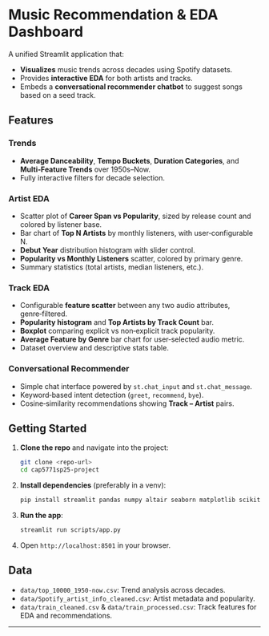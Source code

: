 # Music Recommendation & EDA Dashboard

A unified Streamlit application that:

- **Visualizes** music trends across decades using Spotify datasets.
- Provides **interactive EDA** for both artists and tracks.
- Embeds a **conversational recommender chatbot** to suggest songs based on a seed track.

## Features

### Trends
- **Average Danceability**, **Tempo Buckets**, **Duration Categories**, and **Multi‑Feature Trends** over 1950s–Now.
- Fully interactive filters for decade selection.

### Artist EDA
- Scatter plot of **Career Span vs Popularity**, sized by release count and colored by listener base.
- Bar chart of **Top N Artists** by monthly listeners, with user‑configurable N.
- **Debut Year** distribution histogram with slider control.
- **Popularity vs Monthly Listeners** scatter, colored by primary genre.
- Summary statistics (total artists, median listeners, etc.).

### Track EDA
- Configurable **feature scatter** between any two audio attributes, genre‑filtered.
- **Popularity histogram** and **Top Artists by Track Count** bar.
- **Boxplot** comparing explicit vs non‑explicit track popularity.
- **Average Feature by Genre** bar chart for user‑selected audio metric.
- Dataset overview and descriptive stats table.

### Conversational Recommender
- Simple chat interface powered by `st.chat_input` and `st.chat_message`.
- Keyword‑based intent detection (`greet`, `recommend`, `bye`).
- Cosine‑similarity recommendations showing **Track – Artist** pairs.

## Getting Started

1. **Clone the repo** and navigate into the project:
   ```bash
   git clone <repo-url>
   cd cap5771sp25-project
   ```
2. **Install dependencies** (preferably in a venv):
   ```bash
   pip install streamlit pandas numpy altair seaborn matplotlib scikit-learn
   ```
3. **Run the app**:
   ```bash
   streamlit run scripts/app.py
   ```
4. Open `http://localhost:8501` in your browser.

## Data
- `data/top_10000_1950-now.csv`: Trend analysis across decades.
- `data/Spotify_artist_info_cleaned.csv`: Artist metadata and popularity.
- `data/train_cleaned.csv` & `data/train_processed.csv`: Track features for EDA and recommendations.

---
